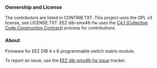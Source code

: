 ### Ownership and License

The contributors are listed in CONTRIB.TXT. This project uses the GPL v3 license, see LICENSE.TXT.
EEZ dib-smx46-fw uses the [C4.1 (Collective Code Construction Contract)](http://rfc.zeromq.org/spec:22) process for contributions.

### About

Firmware for EEZ DIB 4 x 6 programmable switch matrix module.

To report an issue, use the [EEZ dib-smx46-fw issue](https://github.com/eez-open/dib-smx46-fw/issues) tracker.
